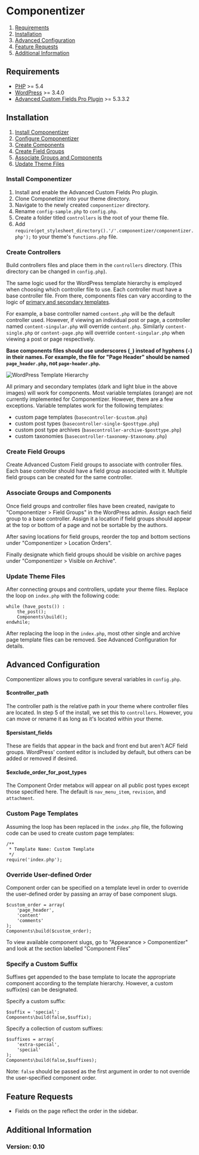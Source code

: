 # Componentizer

1. [Requirements](#requirements)
1. [Installation](#installation)
1. [Advanced Configuration](#advanced-configuration)
1. [Feature Requests](#feature-requests)
1. [Additional Information](#additional-information)

## Requirements

* [PHP](http://php.net/manual/en/install.php) >= 5.4
* [WordPress](https://wordpress.org/download/) >= 3.4.0
* [Advanced Custom Fields Pro Plugin](http://www.advancedcustomfields.com/pro/) >= 5.3.3.2

## Installation

1. [Install Componentizer](#install-componentizer)
1. [Configure Componentizer](#configure-componentizer)
1. [Create Components](#create-components)
1. [Create Field Groups](#create-field-groups)
1. [Associate Groups and Components](#associate-groups-and-components)
1. [Update Theme Files](#update-theme-files)

### Install Componentizer
1. Install and enable the Advanced Custom Fields Pro plugin.
1. Clone Componetizer into your theme directory.
1. Navigate to the newly created `componentizer` directory.
1. Rename `config-sample.php` to `config.php`.
1. Create a folder titled `controllers` is the root of your theme file.
1. Add `require(get_stylesheet_directory().'/'.componentizer/componentizer.php');` to your theme's `functions.php` file.

### Create Controllers
Build controllers files and place them in the `controllers` directory. (This directory can be changed in `config.php`).

The same logic used for the WordPress template hierarchy is employed when choosing which controller file to use. Each controller must have a base controller file. From there, components files can vary according to the logic of [primary and secondary templates](https://developer.wordpress.org/themes/basics/template-hierarchy/#visual-overview).

For example, a base controller named `content.php` will be the default controller used. However, if viewing an individual post or page, a controller named `content-singular.php` will override `content.php`. Similarly `content-single.php` or `content-page.php` will override `content-singular.php` when viewing a post or page respectively.

**Base components files should use underscores (`_`) instead of hyphens (`-`) in their names. For example, the file for "Page Header" should be named `page_header.php`, not `page-header.php`.**

![WordPress Template Hierarchy](https://developer.wordpress.org/files/2014/10/template-hierarchy.png)

All primary and secondary templates (dark and light blue in the above images) will work for components. Most variable templates (orange) are not currently implemented for Componentizer. However, there are a few exceptions. Variable templates work for the following templates:

* custom page templates (`basecontroller-$custom.php`)
* custom post types (`basecontroller-single-$posttype.php`)
* custom post type archives (`basecontroller-archive-$posttype.php`)
* custom taxonomies (`basecontroller-taxonomy-$taxonomy.php`)

### Create Field Groups
Create Advanced Custom Field groups to associate with controller files. Each base controller should have a field group associated with it. Multiple field groups can be created for the same controller.

### Associate Groups and Components
Once field groups and controller files have been created, navigate to "Componentizer > Field Groups" in the WordPress admin. Assign each field group to a base controller. Assign it a location if field groups should appear at the top or bottom of a page and not be sortable by the authors.

After saving locations for field groups, reorder the top and bottom sections under "Componentizer > Location Orders".

Finally designate which field groups should be visible on archive pages under "Componentizer > Visible on Archive".

### Update Theme Files
After connecting groups and controllers, update your theme files. Replace the loop on `index.php` with the following code:

```
while (have_posts()) :
	the_post();
	Components\build();
endwhile;
```

After replacing the loop in the `index.php`, most other single and archive page template files can be removed. See Advanced Configuration for details.

## Advanced Configuration

Componentizer allows you to configure several variables in `config.php`.

#### $controller\_path
The controller path is the relative path in your theme where controller files are located. In step 5 of the install, we set this to `controllers`. However, you can move or rename it as long as it's located within your theme.
#### $persistant\_fields
These are fields that appear in the back and front end but aren't ACF field groups. WordPress' content editor is included by default, but others can be added or removed if desired.
#### $exclude_order\_for\_post\_types
The Component Order metabox will appear on all public post types except those specified here.  The default is `nav_menu_item`, `revision`, and `attachment`.

### Custom Page Templates
Assuming the loop has been replaced in the `index.php` file, the following code can be used to create custom page templates:

```
/**
 * Template Name: Custom Template
 */
require('index.php');
```

### Override User-defined Order
Component order can be specified on a template level in order to override the user-defined order by passing an array of base component slugs.

```
$custom_order = array(
	'page_header',
	'content'
	'comments'
);
Components\build($custom_order);
```

To view available component slugs, go to "Appearance > Componentizer" and look at the section labelled "Component Files"

### Specify a Custom Suffix
Suffixes get appended to the base template to locate the appropriate component according to the template hierarchy. However, a custom suffix(es) can be designated.

Specify a custom suffix:

```
$suffix = 'special';
Components\build(false,$suffix);
```

Specify a collection of custom suffixes:

```
$suffixes = array(
	'extra-special',
	'special'
);
Components\build(false,$suffixes);
```

Note: `false` should be passed as the first argument in order to not override the user-specified component order.

## Feature Requests

* Fields on the page reflect the order in the sidebar.

## Additional Information

### Version: 0.10